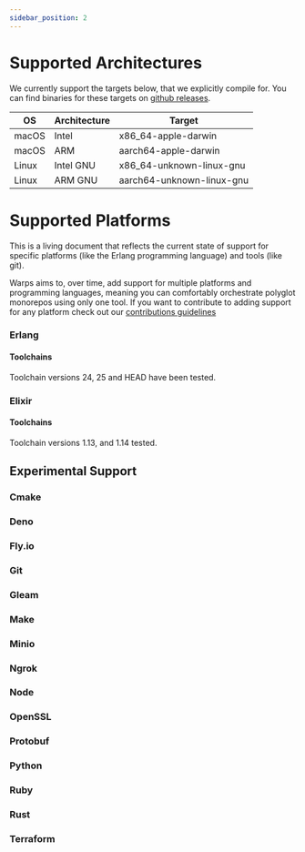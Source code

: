 ```yaml
---
sidebar_position: 2
---
```


# Supported Architectures
We currently support the targets below, that we explicitly compile for. You can find binaries for these targets on [github releases](https://github.com/warp-build/warp/releases).

| OS          | Architecture| Target                    |
| ----------- | ----------- | ------------------------- |
| macOS       | Intel       | x86_64-apple-darwin       |
| macOS       | ARM         | aarch64-apple-darwin      |
| Linux       | Intel GNU   | x86_64-unknown-linux-gnu  |
| Linux       | ARM GNU     | aarch64-unknown-linux-gnu |


# Supported Platforms

This is a living document that reflects the current state of support for
specific platforms (like the Erlang programming language) and tools (like git).

Warps aims to, over time, add support for multiple platforms and programming languages, meaning you can comfortably orchestrate polyglot monorepos using only one tool. If you want to contribute to adding support for any platform check out our [contributions guidelines](references/contributing/)

### Erlang

#### Toolchains

Toolchain versions 24, 25 and HEAD have been tested.

### Elixir

#### Toolchains

Toolchain versions 1.13, and 1.14 tested.

## Experimental Support

### Cmake

### Deno

### Fly.io

### Git

### Gleam

### Make

### Minio

### Ngrok

### Node

### OpenSSL

### Protobuf

### Python

### Ruby

### Rust

### Terraform
